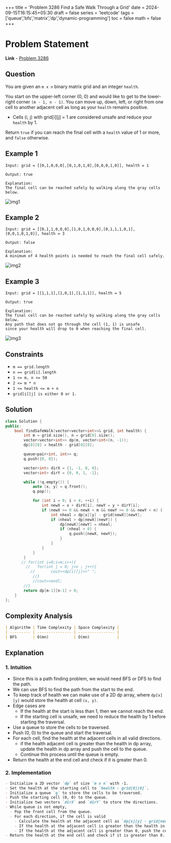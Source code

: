 +++
title = 'Problem 3286 Find a Safe Walk Through a Grid'
date = 2024-09-15T16:15:45+05:30
draft = false
series = 'leetcode'
tags =['queue','bfs','matrix','dp','dynamic-programming']
toc = false
math = false
+++

# Problem Statement

**Link** - [Problem 3286](https://leetcode.com/problems/find-a-safe-walk-through-a-grid/description/)

## Question

You are given an `m x n` binary matrix grid and an integer `health`.

You start on the upper-left corner (0, 0) and would like to get to the lower-right corner `(m - 1, n - 1)`.
You can move up, down, left, or right from one cell to another adjacent cell as long as your `health` remains positive.

- Cells (i, j) with grid[i][j] = 1 are considered unsafe and reduce your `health` by 1.

Return `true` if you can reach the final cell with a `health` value of 1 or more, and `false` otherwise.

## Example 1

```
Input: grid = [[0,1,0,0,0],[0,1,0,1,0],[0,0,0,1,0]], health = 1

Output: true

Explanation:
The final cell can be reached safely by walking along the gray cells below.
```

![img1](https://assets.leetcode.com/uploads/2024/08/04/3868_examples_1drawio.png)

## Example 2

```
Input: grid = [[0,1,1,0,0,0],[1,0,1,0,0,0],[0,1,1,1,0,1],[0,0,1,0,1,0]], health = 3

Output: false

Explanation:
A minimum of 4 health points is needed to reach the final cell safely.
```

![img2](https://assets.leetcode.com/uploads/2024/08/04/3868_examples_2drawio.png)

## Example 3

```
Input: grid = [[1,1,1],[1,0,1],[1,1,1]], health = 5

Output: true

Explanation:
The final cell can be reached safely by walking along the gray cells below.
Any path that does not go through the cell (1, 1) is unsafe
since your health will drop to 0 when reaching the final cell.
```

![img3](https://assets.leetcode.com/uploads/2024/08/04/3868_examples_3drawio.png)

## Constraints

- `m == grid.length`
- `n == grid[i].length`
- `1 <= m, n <= 50`
- `2 <= m * n`
- `1 <= health <= m + n`
- `grid[i][j] is either 0 or 1.`

## Solution

```cpp
class Solution {
public:
    bool findSafeWalk(vector<vector<int>>& grid, int health) {
        int m = grid.size(), n = grid[0].size();
        vector<vector<int>> dp(m, vector<int>(n, -1));
        dp[0][0] = health - grid[0][0];

        queue<pair<int, int>> q;
        q.push({0, 0});

        vector<int> dirX = {1, -1, 0, 0};
        vector<int> dirY = {0, 0, 1, -1};

        while (!q.empty()) {
            auto [x, y] = q.front();
            q.pop();

            for (int i = 0; i < 4; ++i) {
                int newX = x + dirX[i], newY = y + dirY[i];
                if (newX >= 0 && newX < m && newY >= 0 && newY < n) {
                    int nheal = dp[x][y] - grid[newX][newY];
                    if (nheal > dp[newX][newY]) {
                        dp[newX][newY] = nheal;
                        if (nheal > 0) {
                            q.push({newX, newY});
                        }
                    }
                }
            }
        }
       // for(int i=0;i<m;i++){
         //   for(int j = 0; j<n ; j++){
           //       cout<<dp[i][j]<<" ";
            //}
            //cout<<endl;
        //}
        return dp[m-1][n-1] > 0;
    }
};

```

## Complexity Analysis

```markdown
| Algorithm | Time Complexity | Space Complexity |
| --------- | --------------- | ---------------- |
| BFS       | O(mn)           | O(mn)            |
```

## Explanation

### 1. Intuition

- Since this is a path finding problem, we would need BFS or DFS to find the path.
- We can use BFS to find the path from the start to the end.
- To keep track of health we can make use of a 2D dp array, where `dp[x][y]` would store the health at cell `(x, y)`.
- Edge cases are
  - If the health at the start is less than 1, then we cannot reach the end.
  - If the starting cell is unsafe, we need to reduce the health by 1 before starting the traversal.
- Use a queue to store the cells to be traversed.
- Push (0, 0) to the queue and start the traversal.
- For each cell, find the health at the adjacent cells in all valid directions.
  - if the health adjacent cell is greater than the health in dp array, update the health in dp array and push the cell to the queue.
  - Continue this process until the queue is empty.
- Return the health at the end cell and check if it is greater than 0.

### 2. Implementation

```markdown
- Initialize a 2D vector `dp` of size `m x n` with -1.
- Set the health at the starting cell to `health - grid[0][0]`.
- Initialize a queue `q` to store the cells to be traversed.
- Push the starting cell (0, 0) to the queue.
- Initialize two vectors `dirX` and `dirY` to store the directions.
- While queue is not empty,
  - Pop the front cell from the queue.
  - For each direction, if the cell is valid
    - Calculate the health at the adjacent cell as `dp[x][y] - grid[newX][newY]`.
    - If the health at the adjacent cell is greater than the health in dp array, update the health in dp array.
    - If the health at the adjacent cell is greater than 0, push the cell to the queue.
- Return the health at the end cell and check if it is greater than 0.
```
